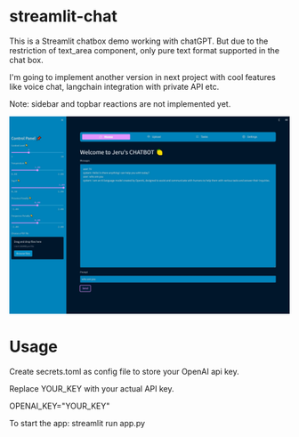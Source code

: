 # streamlit-chat

This is a Streamlit chatbox demo working with chatGPT. But due to the restriction of text_area component, only pure text format supported in the chat box.

I'm going to implement another version in next project with cool features like voice chat, langchain integration with private API etc.

Note: sidebar and topbar reactions are not implemented yet.

![image](https://github.com/Jeru2023/streamlit-chat/blob/main/image/screen.jpg?raw=true)

# Usage
Create secrets.toml as config file to store your OpenAI api key.

Replace YOUR_KEY with your actual API key.

OPENAI_KEY="YOUR_KEY"

To start the app: streamlit run app.py
